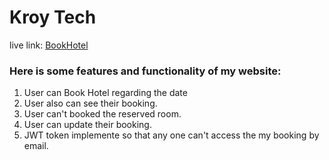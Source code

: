 # Kroy Tech
live link: [BookHotel](https://bookhotel-ffd71.web.app/)

### Here is some features and functionality of my website:

1. User can Book Hotel regarding the date
2. User also can see their booking.
3. User can't booked the reserved room.
4. User can update their booking.
5. JWT token implemente so that any one can't access the my booking by email.